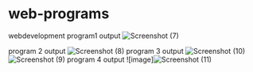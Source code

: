 # web-programs
webdevelopment
program1 output
![Screenshot (7)](https://github.com/sahana930/web-programs/assets/136681776/9552ec7e-6385-4c36-bb14-5899463730b7)


program 2 output
![Screenshot (8)](https://github.com/sahana930/web-programs/assets/136681776/535b7193-76a3-4450-8e3f-286372baa1e9)
program 3 output
![Screenshot (10)](https://github.com/sahana930/web-programs/assets/136681776/a9a8d24f-6e22-4841-9a2f-b03d30ab9296)
![Screenshot (9)](https://github.com/sahana930/web-programs/assets/136681776/abc6909c-42d9-477a-bc37-95f20b2db79c)
program 4 output
![image]![Screenshot (11)](https://github.com/sahana930/web-programs/assets/136681776/28b336ea-da14-4400-a341-245cab995bf3)




